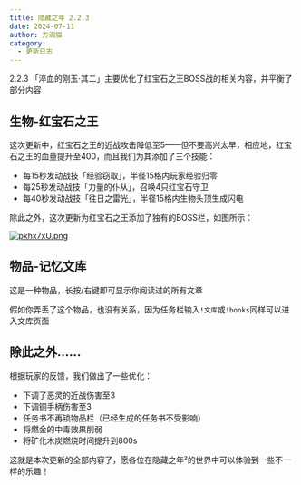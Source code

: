 ```yaml
---
title: 隐藏之年 2.2.3
date: 2024-07-11
author: 方漓猫
category:
  - 更新日志
---
```


2.2.3 「淬血的刚玉·其二」主要优化了红宝石之王BOSS战的相关内容，并平衡了部分内容

<!-- more -->

## 生物-红宝石之王
这次更新中，红宝石之王的近战攻击降低至5——但不要高兴太早，相应地，红宝石之王的血量提升至400，而且我们为其添加了三个技能：

- 每15秒发动战技「经验窃取」，半径15格内玩家经验归零
- 每25秒发动战技「力量的仆从」，召唤4只红宝石守卫
- 每40秒发动战技「往日之雷光」，半径15格内生物头顶生成闪电

除此之外，这次更新为红宝石之王添加了独有的BOSS栏，如图所示：

[![pkhx7xU.png](https://s21.ax1x.com/2024/07/12/pkhx7xU.png)](https://imgse.com/i/pkhx7xU)

## 物品-记忆文库
这是一种物品，长按/右键即可显示你阅读过的所有文章

假如你弄丢了这个物品，也没有关系，因为任务栏输入`!文库`或`!books`同样可以进入文库页面

## 除此之外……
根据玩家的反馈，我们做出了一些优化：
- 下调了恶灵的近战伤害至3
- 下调铜手柄伤害至3
- 任务书不再锁物品栏（已经生成的任务书不受影响）
- 将燃金的中毒效果削弱
- 将矿化木炭燃烧时间提升到800s

这就是本次更新的全部内容了，愿各位在隐藏之年²的世界中可以体验到一些不一样的乐趣！